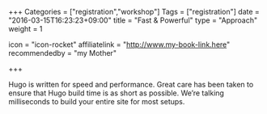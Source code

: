 +++
Categories = ["registration","workshop"]
Tags = ["registration"]
date = "2016-03-15T16:23:23+09:00"
title = "Fast &amp; Powerful"
type = "Approach"
weight = 1


icon = "icon-rocket"
affiliatelink = "http://www.my-book-link.here"
recommendedby = "my Mother"

+++

Hugo is written for speed and performance. Great care has been
taken to ensure that Hugo build time is as short as possible.
We’re talking milliseconds to build your entire site for most setups.
